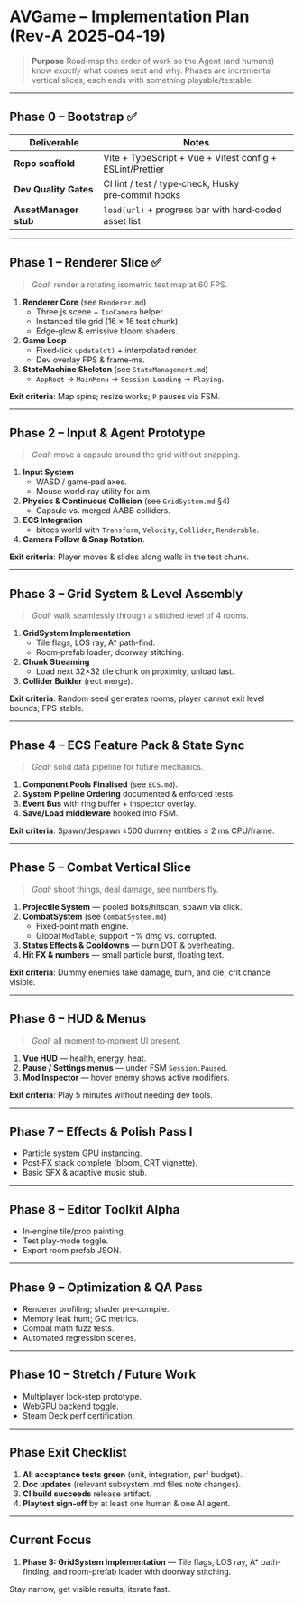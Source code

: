 # AVGame – Implementation Plan (Rev‑A 2025‑04‑19)

> **Purpose** Road‑map the order of work so the Agent (and humans) know *exactly* what comes next and why. Phases are incremental vertical slices; each ends with something playable/testable.

---

## Phase 0 – Bootstrap ✅
| Deliverable | Notes |
|-------------|-------|
| **Repo scaffold** | Vite + TypeScript + Vue + Vitest config + ESLint/Prettier |
| **Dev Quality Gates** | CI lint / test / type‑check, Husky pre‑commit hooks |
| **AssetManager stub** | `load(url)` + progress bar with hard‑coded asset list |

---

## Phase 1 – Renderer Slice ✅
> *Goal:* render a rotating isometric test map at 60 FPS.

1. **Renderer Core** (see `Renderer.md`)
   - Three.js scene + `IsoCamera` helper.
   - Instanced tile grid (16 × 16 test chunk).
   - Edge‑glow & emissive bloom shaders.
2. **Game Loop**
   - Fixed‑tick `update(dt)` + interpolated render.
   - Dev overlay FPS & frame‑ms.
3. **StateMachine Skeleton** (see `StateManagement.md`)
   - `AppRoot` → `MainMenu` → `Session.Loading` → `Playing`.

**Exit criteria**: Map spins; resize works; `P` pauses via FSM.

---

## Phase 2 – Input & Agent Prototype
> *Goal:* move a capsule around the grid without snapping.

1. **Input System**
   - WASD / game‑pad axes.
   - Mouse world‑ray utility for aim.
2. **Physics & Continuous Collision** (see `GridSystem.md` §4)
   - Capsule vs. merged AABB colliders.
3. **ECS Integration**
   - bitecs world with `Transform`, `Velocity`, `Collider`, `Renderable`.
4. **Camera Follow & Snap Rotation**.

**Exit criteria**: Player moves & slides along walls in the test chunk.

---

## Phase 3 – Grid System & Level Assembly
> *Goal:* walk seamlessly through a stitched level of 4 rooms.

1. **GridSystem Implementation**
   - Tile flags, LOS ray, A* path‑find.
   - Room‑prefab loader; doorway stitching.
2. **Chunk Streaming**
   - Load next 32×32 tile chunk on proximity; unload last.
3. **Collider Builder** (rect merge).

**Exit criteria**: Random seed generates rooms; player cannot exit level bounds; FPS stable.

---

## Phase 4 – ECS Feature Pack & State Sync
> *Goal:* solid data pipeline for future mechanics.

1. **Component Pools Finalised** (see `ECS.md`).
2. **System Pipeline Ordering** documented & enforced tests.
3. **Event Bus** with ring buffer + inspector overlay.
4. **Save/Load middleware** hooked into FSM.

**Exit criteria**: Spawn/despawn ±500 dummy entities ≤ 2 ms CPU/frame.

---

## Phase 5 – Combat Vertical Slice
> *Goal:* shoot things, deal damage, see numbers fly.

1. **Projectile System** — pooled bolts/hitscan, spawn via click.
2. **CombatSystem**   (see `CombatSystem.md`)
   - Fixed‑point math engine.
   - Global `ModTable`; support +% dmg vs. corrupted.
3. **Status Effects & Cooldowns** — burn DOT & overheating.
4. **Hit FX & numbers** — small particle burst, floating text.

**Exit criteria**: Dummy enemies take damage, burn, and die; crit chance visible.

---

## Phase 6 – HUD & Menus
> *Goal:* all moment‑to‑moment UI present.

1. **Vue HUD** — health, energy, heat.
2. **Pause / Settings menus** — under FSM `Session.Paused`.
3. **Mod Inspector** — hover enemy shows active modifiers.

**Exit criteria**: Play 5 minutes without needing dev tools.

---

## Phase 7 – Effects & Polish Pass I
- Particle system GPU instancing.
- Post‑FX stack complete (bloom, CRT vignette).
- Basic SFX & adaptive music stub.

---

## Phase 8 – Editor Toolkit Alpha
- In‑engine tile/prop painting.
- Test play‑mode toggle.
- Export room prefab JSON.

---

## Phase 9 – Optimization & QA Pass
- Renderer profiling; shader pre‑compile.
- Memory leak hunt; GC metrics.
- Combat math fuzz tests.
- Automated regression scenes.

---

## Phase 10 – Stretch / Future Work
- Multiplayer lock‑step prototype.
- WebGPU backend toggle.
- Steam Deck perf certification.

---

## Phase Exit Checklist
1. **All acceptance tests green** (unit, integration, perf budget).
2. **Doc updates** (relevant subsystem .md files note changes).
3. **CI build succeeds** release artifact.
4. **Playtest sign‑off** by at least one human & one AI agent.

---

## Current Focus
1. **Phase 3: GridSystem Implementation** — Tile flags, LOS ray, A* path-finding, and room-prefab loader with doorway stitching.

Stay narrow, get visible results, iterate fast.
